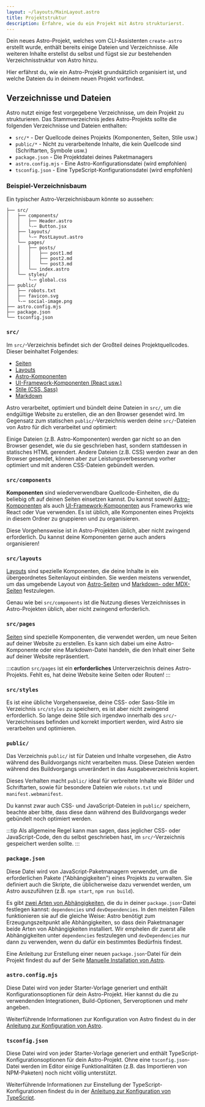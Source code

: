 ```yaml
---
layout: ~/layouts/MainLayout.astro
title: Projektstruktur
description: Erfahre, wie du ein Projekt mit Astro strukturierst.
---
```


Dein neues Astro-Projekt, welches vom CLI-Assistenten `create-astro` erstellt wurde, enthält bereits einige Dateien und Verzeichnisse. Alle weiteren Inhalte erstellst du selbst und fügst sie zur bestehenden Verzeichnisstruktur von Astro hinzu.

Hier erfährst du, wie ein Astro-Projekt grundsätzlich organisiert ist, und welche Dateien du in deinem neuen Projekt vorfindest.

## Verzeichnisse und Dateien

Astro nutzt einige fest vorgegebene Verzeichnisse, um dein Projekt zu strukturieren. Das Stammverzeichnis jedes Astro-Projekts sollte die folgenden Verzeichnisse und Dateien enthalten:

- `src/*` - Der Quellcode deines Projekts (Komponenten, Seiten, Stile usw.)
- `public/*` - Nicht zu verarbeitende Inhalte, die kein Quellcode sind (Schriftarten, Symbole usw.)
- `package.json` - Die Projektdatei deines Paketmanagers
- `astro.config.mjs` - Eine Astro-Konfigurationsdatei (wird empfohlen)
- `tsconfig.json` - Eine TypeScript-Konfigurationsdatei (wird empfohlen)

### Beispiel-Verzeichnisbaum

Ein typischer Astro-Verzeichnisbaum könnte so aussehen:

```
├── src/
│   ├── components/
│   │   ├── Header.astro
│   │   └-─ Button.jsx
│   ├── layouts/
│   │   └-─ PostLayout.astro
│   └── pages/
│   │   ├── posts/
│   │   │   ├── post1.md
│   │   │   ├── post2.md
│   │   │   └── post3.md
│   │   └── index.astro
│   └── styles/
│       └-─ global.css
├── public/
│   ├── robots.txt
│   ├── favicon.svg
│   └-─ social-image.png
├── astro.config.mjs
├── package.json
└── tsconfig.json

```

### `src/`

Im `src/`-Verzeichnis befindet sich der Großteil deines Projektquellcodes. Dieser beinhaltet Folgendes:

- [Seiten](/de/core-concepts/astro-pages/)
- [Layouts](/de/core-concepts/layouts/)
- [Astro-Komponenten](/de/core-concepts/astro-components/)
- [UI-Framework-Komponenten (React usw.)](/de/core-concepts/framework-components/)
- [Stile (CSS, Sass)](/de/guides/styling/)
- [Markdown](/de/guides/markdown-content/)

Astro verarbeitet, optimiert und bündelt deine Dateien in `src/`, um die endgültige Website zu erstellen, die an den Browser gesendet wird. Im Gegensatz zum statischen `public/`-Verzeichnis werden deine `src/`-Dateien von Astro für dich verarbeitet und optimiert:

Einige Dateien (z.B. Astro-Komponenten) werden gar nicht so an den Browser gesendet, wie du sie geschrieben hast, sondern stattdessen in statisches HTML gerendert. Andere Dateien (z.B. CSS) werden zwar an den Browser gesendet, können aber zur Leistungsverbesserung vorher optimiert und mit anderen CSS-Dateien gebündelt werden.

### `src/components`

**Komponenten** sind wiederverwendbare Quellcode-Einheiten, die du beliebig oft auf deinen Seiten einsetzen kannst. Du kannst sowohl [Astro-Komponenten](/de/core-concepts/astro-components/) als auch [UI-Framework-Komponenten](/de/core-concepts/framework-components/) aus Frameworks wie React oder Vue verwenden. Es ist üblich, alle Komponenten eines Projekts in diesem Ordner zu gruppieren und zu organisieren.

Diese Vorgehensweise ist in Astro-Projekten üblich, aber nicht zwingend erforderlich. Du kannst deine Komponenten gerne auch anders organisieren!

### `src/layouts`

[Layouts](/de/core-concepts/layouts/) sind spezielle Komponenten, die deine Inhalte in ein übergeordnetes Seitenlayout einbinden. Sie werden meistens verwendet, um das umgebende Layout von [Astro-Seiten](/de/core-concepts/astro-pages/) und [Markdown- oder MDX-Seiten](/de/guides/markdown-content/) festzulegen.

Genau wie bei `src/components` ist die Nutzung dieses Verzeichnisses in Astro-Projekten üblich, aber nicht zwingend erforderlich.

### `src/pages`

[Seiten](/de/core-concepts/astro-pages/) sind spezielle Komponenten, die verwendet werden, um neue Seiten auf deiner Website zu erstellen. Es kann sich dabei um eine Astro-Komponente oder eine Markdown-Datei handeln, die den Inhalt einer Seite auf deiner Website repräsentiert.

:::caution
`src/pages` ist ein **erforderliches** Unterverzeichnis deines Astro-Projekts. Fehlt es, hat deine Website keine Seiten oder Routen!
:::

### `src/styles`

Es ist eine übliche Vorgehensweise, deine CSS- oder Sass-Stile im Verzeichnis `src/styles` zu speichern, es ist aber nicht zwingend erforderlich. So lange deine Stile sich irgendwo innerhalb des `src/`-Verzeichnisses befinden und korrekt importiert werden, wird Astro sie verarbeiten und optimieren.

### `public/`

Das Verzeichnis `public/` ist für Dateien und Inhalte vorgesehen, die Astro während des Buildvorgangs nicht verarbeiten muss. Diese Dateien werden während des Buildvorgangs unverändert in das Ausgabeverzeichnis kopiert.

Dieses Verhalten macht `public/` ideal für verbreitete Inhalte wie Bilder und Schriftarten, sowie für besondere Dateien wie `robots.txt` und `manifest.webmanifest`.

Du kannst zwar auch CSS- und JavaScript-Dateien in `public/` speichern, beachte aber bitte, dass diese dann während des Buildvorgangs weder gebündelt noch optimiert werden.

:::tip
Als allgemeine Regel kann man sagen, dass jeglicher CSS- oder JavaScript-Code, den du selbst geschrieben hast, im `src/`-Verzeichnis gespeichert werden sollte.
:::

### `package.json`

Diese Datei wird von JavaScript-Paketmanagern verwendet, um die erforderlichen Pakete ("Abhängigkeiten") eines Projekts zu verwalten. Sie definiert auch die Skripte, die üblicherweise dazu verwendet werden, um Astro auszuführen (z.B. `npm start`, `npm run build`).

Es gibt [zwei Arten von Abhängigkeiten](https://docs.npmjs.com/specifying-dependencies-and-devdependencies-in-a-package-json-file), die du in deiner `package.json`-Datei festlegen kannst: `dependencies` und `devDependencies`. In den meisten Fällen funktionieren sie auf die gleiche Weise: Astro benötigt zum Erzeugungszeitpunkt alle Abhängigkeiten, so dass dein Paketmanager beide Arten von Abhängigkeiten installiert. Wir emphelen dir zuerst alle Abhängigkeiten unter `dependencies` festzulegen und `devDependencies` nur dann zu verwenden, wenn du dafür ein bestimmtes Bedürfnis findest.

Eine Anleitung zur Erstellung einer neuen `package.json`-Datei für dein Projekt findest du auf der Seite [Manuelle Installation von Astro](/de/install/manual/).

### `astro.config.mjs`

Diese Datei wird von jeder Starter-Vorlage generiert und enthält Konfigurations&shy;optionen für dein Astro-Projekt. Hier kannst du die zu verwendenden Integrationen, Build-Optionen, Serveroptionen und mehr angeben.

Weiterführende Informationen zur Konfiguration von Astro findest du in der [Anleitung zur Konfiguration von Astro](/de/guides/configuring-astro/).

### `tsconfig.json`

Diese Datei wird von jeder Starter-Vorlage generiert und enthält TypeScript-Konfigurations&shy;optionen für dein Astro-Projekt. Ohne eine `tsconfig.json`-Datei werden im Editor einige Funktionalitäten (z.B. das Importieren von NPM-Paketen) noch nicht völlig unterstützt.

Weiterführende Informationen zur Einstellung der TypeScript-Konfigurationen findest du in der [Anleitung zur Konfiguration von TypeScript](/de/guides/typescript/).
